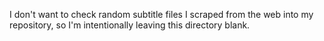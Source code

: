 I don't want to check random subtitle files I scraped from the web into my repository, so I'm intentionally leaving this directory blank.
